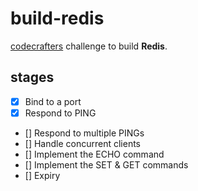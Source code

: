 # build-redis

[codecrafters](https://app.codecrafters.io/courses) challenge to build **Redis**.

## stages
- [x] Bind to a port
- [x] Respond to PING
- [] Respond to multiple PINGs
- [] Handle concurrent clients
- [] Implement the ECHO command
- [] Implement the SET & GET commands
- [] Expiry

